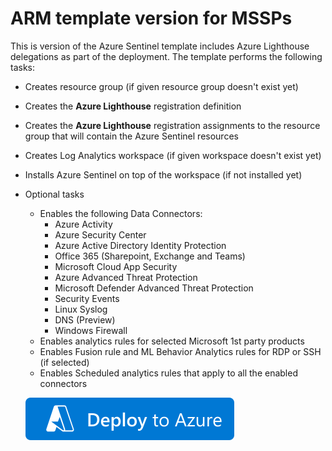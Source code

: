 # ARM template version for MSSPs

This is version of the Azure Sentinel template includes Azure Lighthouse delegations as part of the deployment. The template performs the following tasks:

- Creates resource group (if given resource group doesn't exist yet)
- Creates the **Azure Lighthouse** registration definition
- Creates the **Azure Lighthouse** registration assignments to the resource group that will contain the Azure Sentinel resources
- Creates Log Analytics workspace (if given workspace doesn't exist yet)
- Installs Azure Sentinel on top of the workspace (if not installed yet)
- Optional tasks
    - Enables the following Data Connectors: 
        + Azure Activity
        + Azure Security Center
        + Azure Active Directory Identity Protection
        + Office 365 (Sharepoint, Exchange and Teams)
        + Microsoft Cloud App Security
        + Azure Advanced Threat Protection
        + Microsoft Defender Advanced Threat Protection
        + Security Events
        + Linux Syslog
        + DNS (Preview)
        + Windows Firewall
    - Enables analytics rules for selected Microsoft 1st party products 
    - Enables Fusion rule and ML Behavior Analytics rules for RDP or SSH (if selected)
    - Enables Scheduled analytics rules that apply to all the enabled connectors 

    [![Deploy To Azure](https://raw.githubusercontent.com/Azure/azure-quickstart-templates/master/1-CONTRIBUTION-GUIDE/images/deploytoazure.svg?sanitize=true)](https://portal.azure.com/#create/Microsoft.Template/uri/https%3A%2F%2Ffn-githubproxy-prod.azurewebsites.net%2Fapi%2Ffn-githubproxy%3Fcode%3DNvzGPLuXcu5NgGFnlTqiBTE1xY7rM-CZo3WgC1ZFeM0zAzFuoQbRKA%3D%3D%26gitHubUrl%3Dhttps%3A%2F%2Fraw.githubusercontent.com%2FPatriotConsultingTech%2Fmxdr-lighthouse%2Fmain%2Fazure-sentinel%2FMSSPVersion%2Fmsspdeploy.json%3F/createUIDefinitionUri/https%3A%2F%2Ffn-githubproxy-prod.azurewebsites.net%2Fapi%2Ffn-githubproxy%3Fcode%3DNvzGPLuXcu5NgGFnlTqiBTE1xY7rM-CZo3WgC1ZFeM0zAzFuoQbRKA%3D%3D%26gitHubUrl%3Dhttps%3A%2F%2Fraw.githubusercontent.com%2FPatriotConsultingTech%2Fmxdr-lighthouse%2Fmain%2Fazure-sentinel%2FMSSPVersion%2FcreateUiDefinition.json)
